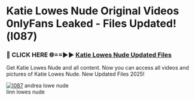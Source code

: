 # Katie Lowes Nude Original Videos 0nlyFans Leaked - Files Updated! (l087)

<h3>🔴 CLICK HERE 🌐==►► <a href="https://tinyurl.com/5h6xmrr3" rel="nofollow">Katie Lowes Nude Updated Files</a></h3>

Get Katie Lowes Nude and all content. Now you can access all videos and pictures of Katie Lowes Nude. New Updated Files 2025!

[![l087](https://i.imgur.com/KVD873Z.gif)](https://tinyurl.com/5h6xmrr3)
andrea lowe nude<br>
linn lowes nude